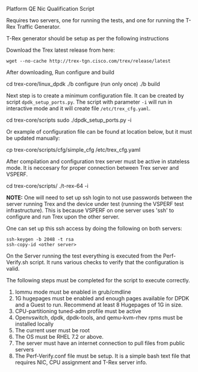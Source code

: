Platform QE Nic Qualification Script

Requires two servers, one for running the tests, and one for running the T-Rex
Traffic Generator.

T-Rex generator should be setup as per the following instructions

Download the Trex latest release from here:

    wget --no-cache http://trex-tgn.cisco.com/trex/release/latest

After downloading, Run configure and build

   cd trex-core/linux_dpdk
   ./b configure   (run only once)
   ./b build

Next step is to create a minimum configuration file. It can be created by script ``dpdk_setup_ports.py``.
The script with parameter ``-i`` will run in interactive mode and it will create file ``/etc/trex_cfg.yaml``.

   cd trex-core/scripts
   sudo ./dpdk_setup_ports.py -i

Or example of configuration file can be found at location below, but it must be updated manually:

   cp trex-core/scripts/cfg/simple_cfg /etc/trex_cfg.yaml

After compilation and configuration trex server must be active in stateless mode.
It is neccesary for proper connection between Trex server and VSPERF.

   cd trex-core/scripts/
   ./t-rex-64 -i

**NOTE:** One will need to set up ssh login to not use passwords between the server
running Trex and the device under test (running the VSPERF test
infrastructure). This is because VSPERF on one server uses 'ssh' to
configure and run Trex upon the other server.

One can set up this ssh access by doing the following on both servers:

    ssh-keygen -b 2048 -t rsa
    ssh-copy-id <other server>

On the Server running the test everything is executed from the Perf-Verify.sh
script. It runs various checks to verify that the configuration is valid.

The following steps must be completed for the script to execute correctly.

1. Iommu mode must be enabled in grub/cmdline
2. 1G hugepages must be enabled and enough pages available for DPDK and a Guest
to run. Recommend at least 8 Hugepages of 1G in size.
3. CPU-partitioning tuned-adm profile must be active
4. Openvswitch, dpdk, dpdk-tools, and qemu-kvm-rhev rpms must be installed locally
5. The current user must be root
6. The OS must be RHEL 7.2 or above.
7. The server must have an internet connection to pull files from public servers
8. The Perf-Verify.conf file must be setup. It is a simple bash text file that
requires NIC, CPU assignment and T-Rex server info.

